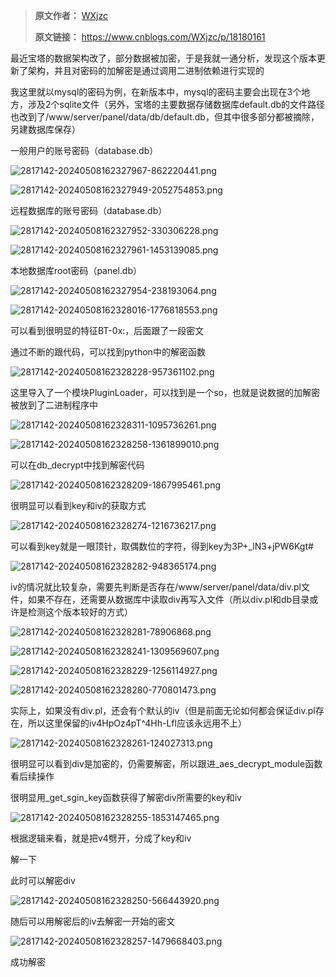 > **原文作者：** [WXjzc](https://www.cnblogs.com/WXjzc)
>
> **原文链接：** https://www.cnblogs.com/WXjzc/p/18180161

最近宝塔的数据架构改了，部分数据被加密，于是我就一通分析，发现这个版本更新了架构，并且对密码的加解密是通过调用二进制依赖进行实现的

我这里就以mysql的密码为例，在新版本中，mysql的密码主要会出现在3个地方，涉及2个sqlite文件（另外，宝塔的主要数据存储数据库default.db的文件路径也改到了/www/server/panel/data/db/default.db，但其中很多部分都被摘除，另建数据库保存）

一般用户的账号密码（database.db）



![2817142-20240508162327967-862220441.png](images/newbt/2817142-20240508162327967-862220441.png)



![2817142-20240508162327949-2052754853.png](images/newbt/2817142-20240508162327949-2052754853.png)

远程数据库的账号密码（database.db）



![2817142-20240508162327952-330306228.png](images/newbt/2817142-20240508162327952-330306228.png)



![2817142-20240508162327961-1453139085.png](images/newbt/2817142-20240508162327961-1453139085.png)

本地数据库root密码（panel.db）



![2817142-20240508162327954-238193064.png](images/newbt/2817142-20240508162327954-238193064.png)



![2817142-20240508162328016-1776818553.png](images/newbt/2817142-20240508162328016-1776818553.png)

可以看到很明显的特征BT-0x:，后面跟了一段密文

通过不断的跟代码，可以找到python中的解密函数



![2817142-20240508162328228-957361102.png](images/newbt/2817142-20240508162328228-957361102.png)

这里导入了一个模块PluginLoader，可以找到是一个so，也就是说数据的加解密被放到了二进制程序中



![2817142-20240508162328311-1095736261.png](images/newbt/2817142-20240508162328311-1095736261.png)



![2817142-20240508162328258-1361899010.png](images/newbt/2817142-20240508162328258-1361899010.png)

可以在db_decrypt中找到解密代码



![2817142-20240508162328209-1867995461.png](images/newbt/2817142-20240508162328209-1867995461.png)

很明显可以看到key和iv的获取方式



![2817142-20240508162328274-1216736217.png](images/newbt/2817142-20240508162328274-1216736217.png)

可以看到key就是一眼顶针，取偶数位的字符，得到key为3P+_lN3+jPW6Kgt#



![2817142-20240508162328282-948365174.png](images/newbt/2817142-20240508162328282-948365174.png)

iv的情况就比较复杂，需要先判断是否存在/www/server/panel/data/div.pl文件，如果不存在，还需要从数据库中读取div再写入文件（所以div.pl和db目录或许是检测这个版本较好的方式）



![2817142-20240508162328281-78906868.png](images/newbt/2817142-20240508162328281-78906868.png)



![2817142-20240508162328241-1309569607.png](images/newbt/2817142-20240508162328241-1309569607.png)



![2817142-20240508162328229-1256114927.png](images/newbt/2817142-20240508162328229-1256114927.png)



![2817142-20240508162328280-770801473.png](images/newbt/2817142-20240508162328280-770801473.png)

实际上，如果没有div.pl，还会有个默认的iv（但是前面无论如何都会保证div.pl存在，所以这里保留的iv4HpOz4pT^4Hh-Lfl应该永远用不上）



![2817142-20240508162328261-124027313.png](images/newbt/2817142-20240508162328261-124027313.png)

很明显可以看到div是加密的，仍需要解密，所以跟进_aes_decrypt_module函数看后续操作

很明显用_get_sgin_key函数获得了解密div所需要的key和iv



![2817142-20240508162328255-1853147465.png](images/newbt/2817142-20240508162328255-1853147465.png)

根据逻辑来看，就是把v4劈开，分成了key和iv

解一下

此时可以解密div



![2817142-20240508162328250-566443920.png](images/newbt/2817142-20240508162328250-566443920.png)

随后可以用解密后的iv去解密一开始的密文



![2817142-20240508162328257-1479668403.png](images/newbt/2817142-20240508162328257-1479668403.png)

成功解密

